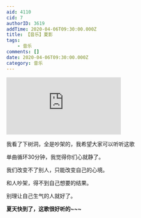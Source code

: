 ```yaml
---
aid: 4110
cid: 7
authorID: 3619
addTime: 2020-04-06T09:30:00.000Z
title: 【音乐】夏影
tags:
    - 音乐
comments: []
date: 2020-04-06T09:30:00.000Z
category: 音乐
---
```


<div class="videowrapper"><iframe src="https://www.youtube.com/embed/BlgurzuRRwM" frameborder="0" allow="accelerometer; autoplay; encrypted-media; gyroscope; picture-in-picture" allowfullscreen=""></iframe></div>

我看了下树洞，全是吵架的，我希望大家可以听听这歌

单曲循环30分钟，我觉得你们心就静了。

我们改变不了别人，只能改变自己的心境。

和人吵架，得不到自己想要的结果。

别理让自己生气的人就好了。

**夏天快到了，这歌很好听的~~~**

